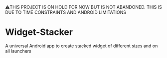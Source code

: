 ⚠️THIS PROJECT IS ON HOLD FOR NOW BUT IS NOT ABANDONED. THIS IS DUE TO TIME CONSTRAINTS AND ANDROID LIMITATIONS
# Widget-Stacker
A universal Android app to create stacked widget of different sizes and on all launchers
